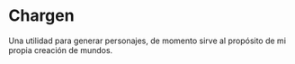 # Chargen

Una utilidad para generar personajes, de momento sirve al propósito de mi propia creación de mundos.
